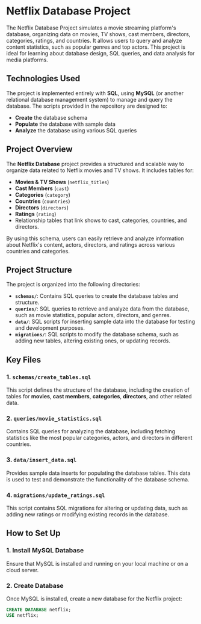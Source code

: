 # Netflix Database Project

The Netflix Database Project simulates a movie streaming platform's database, organizing data on movies, TV shows, cast members, directors, categories, ratings, and countries. It allows users to query and analyze content statistics, such as popular genres and top actors. This project is ideal for learning about database design, SQL queries, and data analysis for media platforms.

## Technologies Used

The project is implemented entirely with **SQL**, using **MySQL** (or another relational database management system) to manage and query the database. The scripts provided in the repository are designed to:
- **Create** the database schema
- **Populate** the database with sample data
- **Analyze** the database using various SQL queries

## Project Overview

The **Netflix Database** project provides a structured and scalable way to organize data related to Netflix movies and TV shows. It includes tables for:
- **Movies & TV Shows** (`netflix_titles`)
- **Cast Members** (`cast`)
- **Categories** (`category`)
- **Countries** (`countries`)
- **Directors** (`directors`)
- **Ratings** (`rating`)
- Relationship tables that link shows to cast, categories, countries, and directors.

By using this schema, users can easily retrieve and analyze information about Netflix's content, actors, directors, and ratings across various countries and categories.

## Project Structure

The project is organized into the following directories:

- **`schemas/`**: Contains SQL queries to create the database tables and structure.
- **`queries/`**: SQL queries to retrieve and analyze data from the database, such as movie statistics, popular actors, directors, and genres.
- **`data/`**: SQL scripts for inserting sample data into the database for testing and development purposes.
- **`migrations/`**: SQL scripts to modify the database schema, such as adding new tables, altering existing ones, or updating records.

## Key Files

### 1. `schemas/create_tables.sql`
This script defines the structure of the database, including the creation of tables for **movies**, **cast members**, **categories**, **directors**, and other related data.

### 2. `queries/movie_statistics.sql`
Contains SQL queries for analyzing the database, including fetching statistics like the most popular categories, actors, and directors in different countries.

### 3. `data/insert_data.sql`
Provides sample data inserts for populating the database tables. This data is used to test and demonstrate the functionality of the database schema.

### 4. `migrations/update_ratings.sql`
This script contains SQL migrations for altering or updating data, such as adding new ratings or modifying existing records in the database.

## How to Set Up

### 1. Install MySQL Database
Ensure that MySQL is installed and running on your local machine or on a cloud server.

### 2. Create Database
Once MySQL is installed, create a new database for the Netflix project:
```sql
CREATE DATABASE netflix;
USE netflix;



